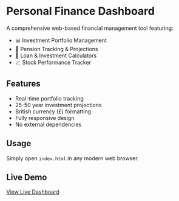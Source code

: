 # Personal Finance Dashboard

A comprehensive web-based financial management tool featuring:

- 📊 Investment Portfolio Management
- 🏦 Pension Tracking & Projections  
- 🧮 Loan & Investment Calculators
- 📈 Stock Performance Tracker

## Features
- Real-time portfolio tracking
- 25-50 year investment projections
- British currency (£) formatting
- Fully responsive design
- No external dependencies

## Usage
Simply open `index.html` in any modern web browser.

## Live Demo
[View Live Dashboard](https://yourusername.github.io/personal-finance-dashboard)

